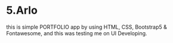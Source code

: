 # 5.Arlo
this is simple PORTFOLIO app by using HTML, CSS, Bootstrap5 &amp; Fontawesome, and this was testing me on UI Developing.
